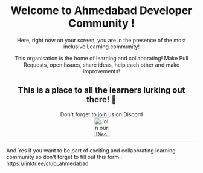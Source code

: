 <div align="center">
    
<h1>Welcome to Ahmedabad Developer Community !</h1>

<p> Here, right now on your screen, you are in the presence of the most inclusive Learning community! </p>

<p> This organisation is the home of learning and collaborating! Make Pull Requests, open Issues, share ideas, help each other and make improvements! </p>

<h2> This is a place to all the learners lurking out there! 🎉</h2>

</div>

<p align="center">
    Don't forget to join us on Discord<br />
    <a align="center" href="https://discord.gg/XwpKPsmPZK"><img alt="Join our Discord community here."
src="https://discord.com/assets/3437c10597c1526c3dbd98c737c2bcae.svg" width="40" height="50"/></a>
    <hr>
    And Yes if you want to be part of exciting and collaborating learning community so don't forget to fill out this form : https://linktr.ee/club_ahmedabad
</p>



